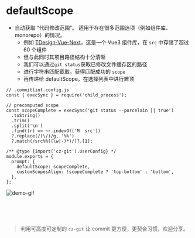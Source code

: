 # defaultScope

- 自动获取 “代码修改范围”。 适用于存在很多范围选项（例如组件库、monorepo）的情况。
  - 例如 [TDesign-Vue-Next](https://github.com/Tencent/tdesign-vue-next)，这是一个 Vue3 组件库，在 `src` 中存储了超过 60 个组件
  - 但与此同时其项目路径结构十分清晰
  - 我们可以通过`git status`获取已修改文件缓存区的路径
  - 进行字符串匹配截取，获得匹配成功的 `scope`
  - 再传递给 defaultScope，在选择列表中进行置顶

```js{5-11,16,17}
// .commitlint.config.js
const { execSync } = require('child_process');

// precomputed scope
const scopeComplete = execSync('git status --porcelain || true')
  .toString()
  .trim()
  .split('\n')
  .find((r) => ~r.indexOf('M  src'))
  ?.replace(/(\/)/g, '%%')
  ?.match(/src%%((\w|-)*)/)?.[1];

/** @type {import('cz-git').UserConfig} */
module.exports = {
  prompt: {
    defaultScope: scopeComplete,
    customScopesAlign: !scopeComplete ? 'top-bottom' : 'bottom',
  },
};
```

![demo-gif](https://user-images.githubusercontent.com/40693636/172989830-c3e436ad-adab-42f5-973f-b97f33748939.gif) <!-- size=688x248 -->


<br>
<br>
<br>

> 利用可高度可定制的 `cz-git` 让 commit 更方便，更契合习惯，欢迎分享。
